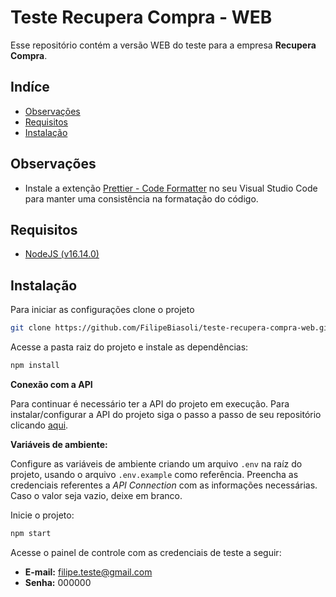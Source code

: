 # Teste Recupera Compra - WEB

Esse repositório contém a versão WEB do teste para a empresa **Recupera Compra**.

## Indíce

- [Observações](#observações)
- [Requisitos](#requisitos)
- [Instalação](#instalação)

## Observações

- Instale a extenção [Prettier - Code Formatter](https://marketplace.visualstudio.com/items?itemName=esbenp.prettier-vscode) no seu Visual Studio Code para manter uma consistência na formatação do código.

## Requisitos

- [NodeJS (v16.14.0)](https://nodejs.org/en/)

## Instalação

Para iniciar as configurações clone o projeto

```bash
git clone https://github.com/FilipeBiasoli/teste-recupera-compra-web.git
```

Acesse a pasta raiz do projeto e instale as dependências:

```cmd
npm install
```

**Conexão com a API**

Para continuar é necessário ter a API do projeto em execução. Para instalar/configurar a API do projeto siga o passo a passo de seu repositório clicando [aqui](https://github.com/FilipeBiasoli/teste-recupera-compra-api).

**Variáveis de ambiente:**

Configure as variáveis de ambiente criando um arquivo `.env` na raíz do projeto, usando o arquivo `.env.example` como referência. Preencha as credenciais referentes a _API Connection_ com as informações necessárias. Caso o valor seja vazio, deixe em branco.

Inicie o projeto:

```cmd
npm start
```

Acesse o painel de controle com as credenciais de teste a seguir:

- **E-mail:** filipe.teste@gmail.com
- **Senha:** 000000
